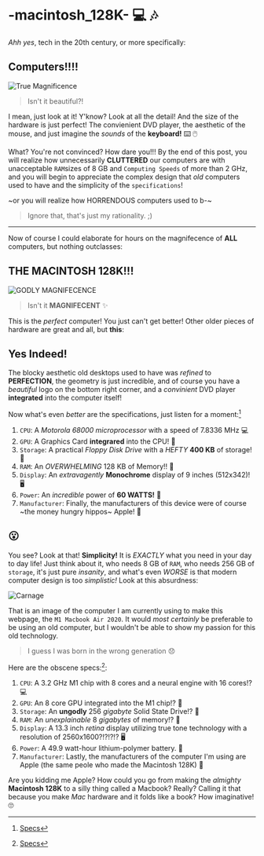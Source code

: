 # -macintosh_128K- :computer: :notes:

*Ahh yes*, tech in the 20th century, or more specifically:

## Computers!!!!

![True Magnificence](https://user-images.githubusercontent.com/123292179/215264493-39333297-7213-4e38-848a-0694f3665351.png)

> Isn't it beautiful?!

I mean, just look at it! Y'know? Look at all the detail! And the size of the hardware is just perfect! The convienient DVD player, the aesthetic of the mouse, and just imagine the *sounds* of the **keyboard!** ⌨️ 🖱️

What? You're not convinced? How dare you!!! By the end of this post, you will realize how unnecessarily **CLUTTERED** our computers are with unacceptable `RAM`sizes of 8 GB and `Computing Speeds` of more than 2 GHz, and you will begin to appreciate the complex design that *old* computers used to have and
the simplicity of the `specifications`!

~or you will realize how HORRENDOUS computers used to b-~
 > Ignore that, that's just my rationality. ;)
---

Now of course I could elaborate for hours on the magnifecence of **ALL** computers, but nothing outclasses:

## THE MACINTOSH 128K!!!

![GODLY MAGNIFECENCE](https://user-images.githubusercontent.com/123292179/214824275-9c4072d1-efaf-446f-9ba8-7cb66c8382a3.png)

> Isn't it **MAGNIFECENT** ✨

This is the *perfect* computer! You just can't get better! Other older pieces of hardware are great and all, but **this**:

## Yes Indeed!

The blocky aesthetic old desktops used to have was *refined* to **PERFECTION**, the geometry is just incredible, and of course you have a *beautiful* logo
on the bottom right corner, and a *convinient* DVD player **integrated** into the computer itself!

Now what's even *better* are the specifications, just listen for a moment:[^1]

1. `CPU`: A *Motorola 68000 microprocessor* with a speed of 7.8336 MHz 💻
2. `GPU`: A Graphics Card **integrared** into the CPU! 🔌
3. `Storage`: A practical *Floppy Disk Drive* with a *HEFTY* **400 KB** of storage! 💾
4. `RAM`: An *OVERWHELMING* 128 KB of Memory!! 🎱
5. `Display`: An *extravagently*  **Monochrome** display of 9 inches (512x342)! 🖥️
6. `Power`: An *incredible* power of **60 WATTS!** 🔋
7. `Manufacturer`: Finally, the manufacturers of this device were of course ~the money hungry hippos~ Apple! 🍎

## 😮

You see? Look at that! **Simplicity!** It is *EXACTLY* what you need in your day to day life! Just think about it, who needs 8 GB of `RAM`, who needs 256 GB of `storage`, it's just pure *insanity*, and what's even *WORSE* is that modern computer design is too *simplistic!* Look at this absurdness:

![Carnage](https://user-images.githubusercontent.com/123292179/215273466-397f4776-66f9-421a-bafb-017dc1e557b6.png)

That is an image of the computer I am currently using to make this webpage, the `M1 Macbook Air 2020`. It would *most certainly* be preferable to be using an old computer, but I wouldn't be able to show my passion for this old technology. 

> I guess I was born in the wrong generation 😞

Here are the obscene specs:[^2]:

1. `CPU`: A 3.2 GHz M1 chip with 8 cores and a neural engine with 16 cores!? 💻
2. `GPU`: An 8 core GPU integrated into the M1 chip!? 🔌
3. `Storage`: An **ungodly** 256 *gigabyte* Solid State Drive!? 💾
4. `RAM`: An *unexplainable* 8 *gigabytes* of memory!? 🎱
5. `Display`: A 13.3 inch *retina* display utilizing true tone technology with a resolution of 2560x1600?!?!?!? 🖥️
6. `Power`: A 49.9 watt-hour lithium-polymer battery. 🔋
7. `Manufacturer`: Lastly, the manufacturers of the computer I'm using are Apple (the same peole who made the Macintosh 128K) 🍎

Are you kidding me Apple? How could you go from making the *almighty* **Macintosh 128K** to a silly thing called a Macbook? Really? Calling it that because
you make *Mac* hardware and it folds like a book? How imaginative! 🙄














[^1]:[Specs](https://apple-history.com/128k)
[^2]:[Specs](https://support.apple.com/kb/SP825?locale=en_US)
